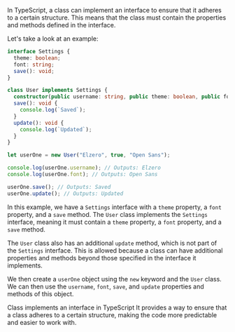In TypeScript, a class can implement an interface to ensure that it adheres to a certain structure. This means that the class must contain the properties and methods defined in the interface.

Let's take a look at an example:

```typescript
interface Settings {
  theme: boolean;
  font: string;
  save(): void;
}

class User implements Settings {
  constructor(public username: string, public theme: boolean, public font: string) {}
  save(): void {
    console.log(`Saved`);
  }
  update(): void {
    console.log(`Updated`);
  }
}

let userOne = new User("Elzero", true, "Open Sans");

console.log(userOne.username); // Outputs: Elzero
console.log(userOne.font); // Outputs: Open Sans

userOne.save(); // Outputs: Saved
userOne.update(); // Outputs: Updated
```

In this example, we have a `Settings` interface with a `theme` property, a `font` property, and a `save` method. The `User` class implements the `Settings` interface, meaning it must contain a `theme` property, a `font` property, and a `save` method.

The `User` class also has an additional `update` method, which is not part of the `Settings` interface. This is allowed because a class can have additional properties and methods beyond those specified in the interface it implements.

We then create a `userOne` object using the `new` keyword and the `User` class. We can then use the `username`, `font`, `save`, and `update` properties and methods of this object.

Class implements an interface in TypeScript It provides a way to ensure that a class adheres to a certain structure, making the code more predictable and easier to work with.